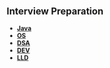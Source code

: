 ## Interview Preparation
- **[Java](https://github.com/kvinay7/interview-preparation/blob/main/Java.md)**
- **[OS](https://github.com/kvinay7/interview-preparation/blob/main/OS.md)**
- **[DSA](https://github.com/kvinay7/interview-preparation/blob/main/DSA.md)**
- **[DEV](https://github.com/kvinay7/interview-preparation/blob/main/Development.md)**
- **[LLD](https://github.com/ashishps1/awesome-low-level-design)**
